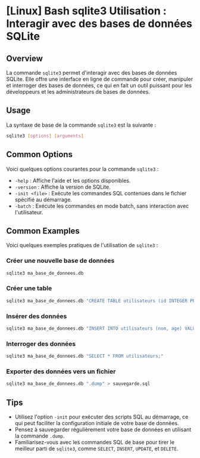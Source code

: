# [Linux] Bash sqlite3 Utilisation : Interagir avec des bases de données SQLite

## Overview
La commande `sqlite3` permet d'interagir avec des bases de données SQLite. Elle offre une interface en ligne de commande pour créer, manipuler et interroger des bases de données, ce qui en fait un outil puissant pour les développeurs et les administrateurs de bases de données.

## Usage
La syntaxe de base de la commande `sqlite3` est la suivante :

```bash
sqlite3 [options] [arguments]
```

## Common Options
Voici quelques options courantes pour la commande `sqlite3` :

- `-help` : Affiche l'aide et les options disponibles.
- `-version` : Affiche la version de SQLite.
- `-init <file>` : Exécute les commandes SQL contenues dans le fichier spécifié au démarrage.
- `-batch` : Exécute les commandes en mode batch, sans interaction avec l'utilisateur.

## Common Examples
Voici quelques exemples pratiques de l'utilisation de `sqlite3` :

### Créer une nouvelle base de données
```bash
sqlite3 ma_base_de_donnees.db
```

### Créer une table
```bash
sqlite3 ma_base_de_donnees.db "CREATE TABLE utilisateurs (id INTEGER PRIMARY KEY, nom TEXT, age INTEGER);"
```

### Insérer des données
```bash
sqlite3 ma_base_de_donnees.db "INSERT INTO utilisateurs (nom, age) VALUES ('Alice', 30);"
```

### Interroger des données
```bash
sqlite3 ma_base_de_donnees.db "SELECT * FROM utilisateurs;"
```

### Exporter des données vers un fichier
```bash
sqlite3 ma_base_de_donnees.db ".dump" > sauvegarde.sql
```

## Tips
- Utilisez l'option `-init` pour exécuter des scripts SQL au démarrage, ce qui peut faciliter la configuration initiale de votre base de données.
- Pensez à sauvegarder régulièrement votre base de données en utilisant la commande `.dump`.
- Familiarisez-vous avec les commandes SQL de base pour tirer le meilleur parti de `sqlite3`, comme `SELECT`, `INSERT`, `UPDATE`, et `DELETE`.